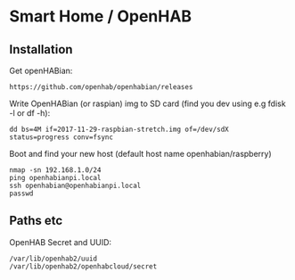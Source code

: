 # Smart Home / OpenHAB

## Installation

Get openHABian:
```
https://github.com/openhab/openhabian/releases
```

Write OpenHABian (or raspian) img to SD card (find you dev using e.g fdisk -l or df -h):
```
dd bs=4M if=2017-11-29-raspbian-stretch.img of=/dev/sdX status=progress conv=fsync
```

Boot and find your new host (default host name openhabian/raspberry)
```
nmap -sn 192.168.1.0/24
ping openhabianpi.local
ssh openhabian@openhabianpi.local
passwd
``` 

## Paths etc

OpenHAB Secret and UUID:
```
/var/lib/openhab2/uuid
/var/lib/openhab2/openhabcloud/secret
```
